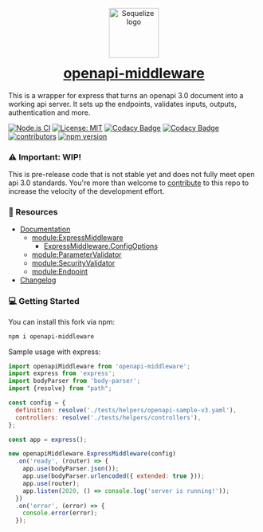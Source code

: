 <p align="center"><img src="https://user-images.githubusercontent.com/109659/40094839-2bc8f2ee-5897-11e8-8092-583c26e4d0df.png" width="100" alt="Sequelize logo" /></p>
<h1 align="center" style="margin-top: 0;"><a href="https://danielgolub.github.io/openapi-middleware">openapi-middleware</a></h1>

This is a wrapper for express that turns an openapi 3.0 document into a working api server.
It sets up the endpoints, validates inputs, outputs, authentication and more.

[![Node.js CI](https://github.com/danielgolub/openapi-middleware/actions/workflows/node.js.yml/badge.svg)](https://github.com/danielgolub/openapi-middleware/actions/workflows/node.js.yml)
[![License: MIT](https://img.shields.io/badge/License-MIT-yellow.svg)](https://opensource.org/licenses/MIT)
[![Codacy Badge](https://app.codacy.com/project/badge/Grade/f4148be02def4054a2c97f671fdb4ce5)](https://app.codacy.com/gh/danielgolub/openapi-middleware/dashboard?utm_source=gh&utm_medium=referral&utm_content=&utm_campaign=Badge_grade)
[![Codacy Badge](https://app.codacy.com/project/badge/Coverage/f4148be02def4054a2c97f671fdb4ce5)](https://app.codacy.com/gh/danielgolub/openapi-middleware/dashboard?utm_source=gh&utm_medium=referral&utm_content=&utm_campaign=Badge_coverage)
[![contributors](https://img.shields.io/github/contributors/danielgolub/openapi-middleware)](https://github.com/danielgolub/openapi-middleware/graphs/contributors)
[![npm version](https://badgen.net/npm/v/openapi-middleware)](https://www.npmjs.com/package/openapi-middleware)

### ⚠️ Important: WIP!
This is pre-release code that is not stable yet and does not fully meet open api 3.0 standards.
You're more than welcome to [contribute](./CONTRIBUTING.md) to this repo to increase the velocity of the development effort.

### 📖 Resources

- [Documentation](https://danielgolub.github.io/openapi-middleware)
  - [module:ExpressMiddleware](https://danielgolub.github.io/openapi-middleware/module-ExpressMiddleware.html)
    - [ExpressMiddleware.ConfigOptions](https://danielgolub.github.io/openapi-middleware/module-ExpressMiddleware.html#.ConfigOptions)
  - [module:ParameterValidator](https://danielgolub.github.io/openapi-middleware/module-ParameterValidator.html)
  - [module:SecurityValidator](https://danielgolub.github.io/openapi-middleware/module-SecurityValidator.html)
  - [module:Endpoint](https://danielgolub.github.io/openapi-middleware/module-Endpoint.html)
- [Changelog](https://github.com/danielgolub/openapi-middleware/releases)

### 💻 Getting Started
You can install this fork via npm:
```bash
npm i openapi-middleware
```

Sample usage with express:
```javascript
import openapiMiddleware from 'openapi-middleware';
import express from 'express';
import bodyParser from 'body-parser';
import {resolve} from "path";

const config = {
  definition: resolve('./tests/helpers/openapi-sample-v3.yaml'),
  controllers: resolve('./tests/helpers/controllers'),
};

const app = express();

new openapiMiddleware.ExpressMiddleware(config)
  .on('ready', (router) => {
    app.use(bodyParser.json());
    app.use(bodyParser.urlencoded({ extended: true }));
    app.use(router);
    app.listen(2020, () => console.log('server is running!'));
  })
  .on('error', (error) => {
    console.error(error);
  });
```
